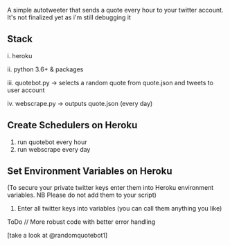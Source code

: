 A simple autotweeter that sends a quote every hour to your twitter account. It's not finalized yet as i'm still debugging it

Stack
-----

i.   heroku

ii.  python 3.6+ & packages

iii. quotebot.py  -> selects a random quote from quote.json and tweets to user account

iv.  webscrape.py -> outputs quote.json (every day)



Create Schedulers on Heroku
---------------------------

1. run quotebot every hour
2. run webscrape every day


Set Environment Variables on Heroku
-----------------------------------

(To secure your private twitter keys enter them into Heroku environment variables. NB Please do not add them to your script)

1. Enter all twitter keys into variables (you can call them anything you like)


ToDo // More robust code with better error handling

[take a look at @randomquotebot1]


